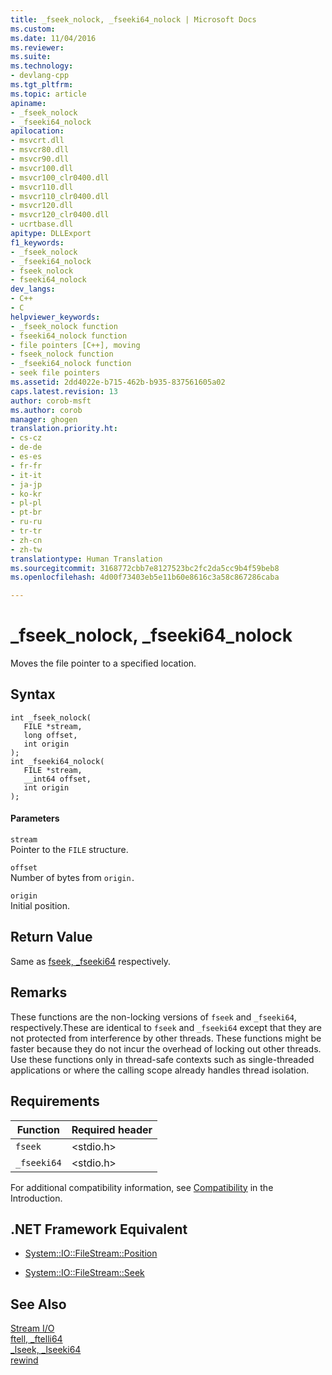 ```yaml
---
title: _fseek_nolock, _fseeki64_nolock | Microsoft Docs
ms.custom: 
ms.date: 11/04/2016
ms.reviewer: 
ms.suite: 
ms.technology:
- devlang-cpp
ms.tgt_pltfrm: 
ms.topic: article
apiname:
- _fseek_nolock
- _fseeki64_nolock
apilocation:
- msvcrt.dll
- msvcr80.dll
- msvcr90.dll
- msvcr100.dll
- msvcr100_clr0400.dll
- msvcr110.dll
- msvcr110_clr0400.dll
- msvcr120.dll
- msvcr120_clr0400.dll
- ucrtbase.dll
apitype: DLLExport
f1_keywords:
- _fseek_nolock
- _fseeki64_nolock
- fseek_nolock
- fseeki64_nolock
dev_langs:
- C++
- C
helpviewer_keywords:
- _fseek_nolock function
- fseeki64_nolock function
- file pointers [C++], moving
- fseek_nolock function
- _fseeki64_nolock function
- seek file pointers
ms.assetid: 2dd4022e-b715-462b-b935-837561605a02
caps.latest.revision: 13
author: corob-msft
ms.author: corob
manager: ghogen
translation.priority.ht:
- cs-cz
- de-de
- es-es
- fr-fr
- it-it
- ja-jp
- ko-kr
- pl-pl
- pt-br
- ru-ru
- tr-tr
- zh-cn
- zh-tw
translationtype: Human Translation
ms.sourcegitcommit: 3168772cbb7e8127523bc2fc2da5cc9b4f59beb8
ms.openlocfilehash: 4d00f73403eb5e11b60e8616c3a58c867286caba

---
```

# _fseek_nolock, _fseeki64_nolock
Moves the file pointer to a specified location.  
  
## Syntax  
  
```  
int _fseek_nolock(   
   FILE *stream,  
   long offset,  
   int origin   
);  
int _fseeki64_nolock(   
   FILE *stream,  
   __int64 offset,  
   int origin   
);  
```  
  
#### Parameters  
 `stream`  
 Pointer to the `FILE` structure.  
  
 `offset`  
 Number of bytes from `origin.`  
  
 `origin`  
 Initial position.  
  
## Return Value  
 Same as [fseek, _fseeki64](../../c-runtime-library/reference/fseek-fseeki64.md) respectively.  
  
## Remarks  
 These functions are the non-locking versions of `fseek` and `_fseeki64`, respectively.These are identical to `fseek` and `_fseeki64` except that they are not protected from interference by other threads. These functions might be faster because they do not incur the overhead of locking out other threads. Use these functions only in thread-safe contexts such as single-threaded applications or where the calling scope already handles thread isolation.  
  
## Requirements  
  
|Function|Required header|  
|--------------|---------------------|  
|`fseek`|\<stdio.h>|  
|`_fseeki64`|\<stdio.h>|  
  
 For additional compatibility information, see [Compatibility](../../c-runtime-library/compatibility.md) in the Introduction.  
  
## .NET Framework Equivalent  
  
-   [System::IO::FileStream::Position](https://msdn.microsoft.com/en-us/library/system.io.filestream.position.aspx)  
  
-   [System::IO::FileStream::Seek](https://msdn.microsoft.com/en-us/library/system.io.filestream.seek.aspx)  
  
## See Also  
 [Stream I/O](../../c-runtime-library/stream-i-o.md)   
 [ftell, _ftelli64](../../c-runtime-library/reference/ftell-ftelli64.md)   
 [_lseek, _lseeki64](../../c-runtime-library/reference/lseek-lseeki64.md)   
 [rewind](../../c-runtime-library/reference/rewind.md)


<!--HONumber=Jan17_HO2-->


